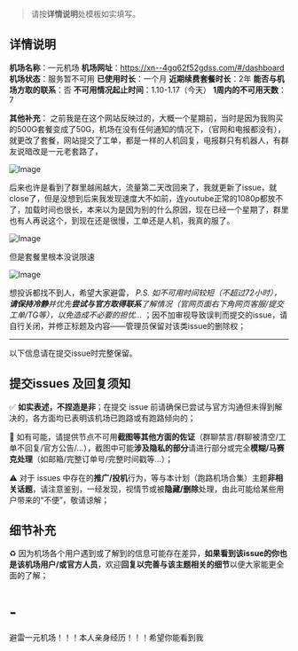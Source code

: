 > 请按**详情说明**处模板如实填写。

## 详情说明

**机场名称**：一元机场
**机场网址**：https://xn--4gq62f52gdss.com/#/dashboard
**机场状态**：服务暂不可用
**已使用时长**：一个月
**近期续费套餐时长**：2年
**能否与机场方取的联系**：否
**不可用情况起止时间**：1.10-1.17（今天）
**1周内的不可用天数**：7

**其他补充**：
之前我是在这个网站反映过的，大概一个星期前，当时是因为我购买的500G套餐变成了50G，机场在没有任何通知的情况下，（官网和电报都没有），就更改了套餐，网站提交了工单，都是一样的人机回复，电报群只有机器人，有群友说暗改是一元老套路了，

![Image](https://github.com/user-attachments/assets/1fb8f479-6dfe-42d0-b882-2c74721554f6)

后来也许是看到了群里越闹越大，流量第二天改回来了，我就更新了issue，就close了，但是没想到后来我发现速度大不如前，连youtube正常的1080p都放不了，加载时间也很长，本来以为是因为别的什么原因，现在已经一个星期了，群里也有人再说这个，到现在还是很慢，工单还是人机，我真的服了。

![Image](https://github.com/user-attachments/assets/3ec74b49-a14a-460f-bc73-72f5102844a2)

但是套餐里根本没说限速

![Image](https://github.com/user-attachments/assets/eb043fa5-8d44-4c03-ba0e-bbafeac5f86b)

想投诉都找不到人，希望大家避雷，
*P.S. 如不可用时间较短（不超过72小时），**请保持冷静**并优先**尝试与官方取得联系**了解情况（官网页面右下角网页客服/提交工单/TG等），以免造成不必要的担忧...* ；因不加审视导致误判而提交的issue，请自行关闭，并修正标题及内容——管理员保留对该类issue的删除权；

---

以下信息请在提交issue时完整保留。

## 提交issues 及回复须知

✅ **如实表述，不捏造是非**；在提交 issue 前请确保已尝试与官方沟通但未得到解决的，各方面均已表明该机场已跑路或有跑路倾向的；

🔔 如有可能，请提供节点不可用**截图等其他方面的佐证**（群聊禁言/群聊被清空/工单不回复/官方公告/...），截图中可能**涉及隐私的部分**请进行部分或完全**模糊/马赛克处理**（如邮箱/完整订单号/完整时间戳等...）；

⚠️ 对于 issues 中存在的**推广/投机**行为，等与本计划（跑路机场合集）主题**非相关话题**，请注意鉴别，一经发现，视情节或被**隐藏/删除**处理，由此可能给某些用户带来的“不便”，敬请谅解；

## 细节补充

♻️ 因为机场各个用户遇到或了解到的信息可能存在差异，**如果看到该issue的你也是该机场用户/或官方人员**，欢迎**回复以完善与该主题相关的细节**以便大家能更全面的了解；


# -
避雷一元机场！！！本人亲身经历！！！希望你能看到我

